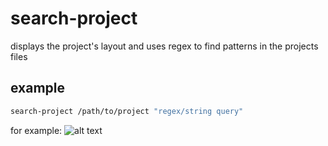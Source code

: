 # search-project
displays the project's layout and uses regex to find patterns in the projects files

## example
```bash
search-project /path/to/project "regex/string query"
```
for example: 
![alt text](https://github.com/initard/code_usage_tracker/blob/main/figs/example-usage.png)
